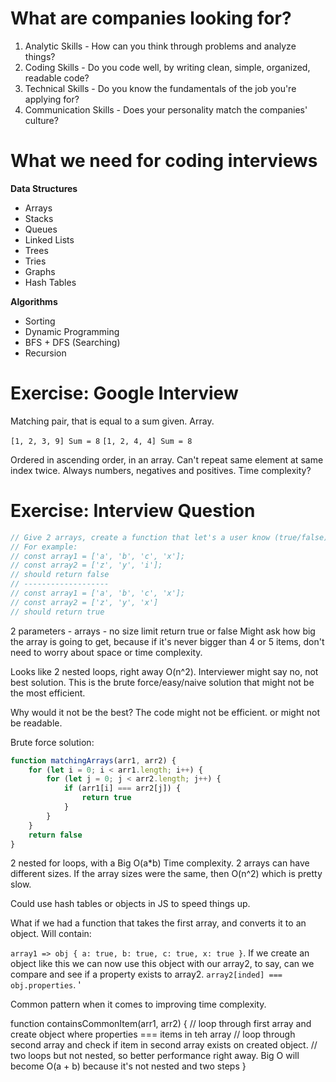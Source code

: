 # What are companies looking for?

1. Analytic Skills - How can you think through problems and analyze things?
2. Coding Skills -  Do you code well, by writing clean, simple, organized, readable code? 
3. Technical Skills - Do you know the fundamentals of the job you're applying for?
4. Communication Skills - Does your personality match the companies' culture?

# What we need for coding interviews 

**Data Structures**
- Arrays 
- Stacks 
- Queues 
- Linked Lists 
- Trees 
- Tries 
- Graphs
- Hash Tables 

**Algorithms** 
- Sorting 
- Dynamic Programming 
- BFS + DFS (Searching)
- Recursion

# Exercise: Google Interview 
Matching pair, that is equal to a sum given. Array. 

`[1, 2, 3, 9] Sum = 8`
`[1, 2, 4, 4] Sum = 8`

Ordered in ascending order, in an array. Can't repeat same element at same index twice. Always numbers, negatives and positives. Time complexity? 

# Exercise: Interview Question 

```js
// Give 2 arrays, create a function that let's a user know (true/false) whether these two arrays contain any common items 
// For example:
// const array1 = ['a', 'b', 'c', 'x'];
// const array2 = ['z', 'y', 'i'];
// should return false 
// -------------------
// const array1 = ['a', 'b', 'c', 'x'];
// const array2 = ['z', 'y', 'x']
// should return true
```

2 parameters - arrays - no size limit
return true or false 
Might ask how big the array is going to get, because if it's never bigger than 4 or 5 items, don't need to worry about space or time complexity. 

Looks like 2 nested loops, right away O(n^2). Interviewer might say no, not best solution. This is the brute force/easy/naive solution that might not be the most efficient. 

Why would it not be the best? The code might not be efficient. or might not be readable. 

Brute force solution:

```js
function matchingArrays(arr1, arr2) {
    for (let i = 0; i < arr1.length; i++) {
        for (let j = 0; j < arr2.length; j++) {
            if (arr1[i] === arr2[j]) {
                return true 
            } 
        }
    }
    return false
}
```

2 nested for loops, with a Big O(a*b) Time complexity. 2 arrays can have different sizes. If the array sizes were the same, then O(n^2) which is pretty slow. 

Could use hash tables or objects in JS to speed things up. 

What if we had a function that takes the first array, and converts it to an object. Will contain:

`array1 => obj { a: true, b: true, c: true, x: true }`. If we create an object like this we can now use this object with our array2, to say, can we compare and see if a property exists to array2. `array2[inded] === obj.properties`. '

Common pattern when it comes to improving time complexity. 

function containsCommonItem(arr1, arr2) {
    // loop through first array and create object where properties === items in teh array 
    // loop through second array and check if item in second array exists on created object. 
    // two loops but not nested, so better performance right away. 
    Big O will become O(a + b) because it's not nested and two steps
}
